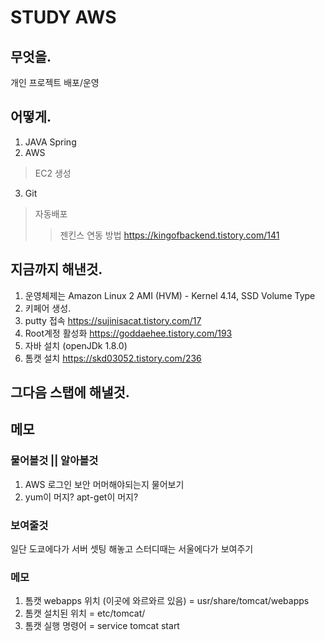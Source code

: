 STUDY AWS
=========

## 무엇을.
개인 프로젝트 배포/운영


## 어떻게.
1. JAVA Spring
2. AWS
> EC2 생성
3. Git
> 자동배포
> > 젠킨스 연동 방법 https://kingofbackend.tistory.com/141


## 지금까지 해낸것.
1. 운영체제는 Amazon Linux 2 AMI (HVM) - Kernel 4.14, SSD Volume Type
2. 키페어 생성.
3. putty 접속 https://sujinisacat.tistory.com/17
4. Root계정 활성화 https://goddaehee.tistory.com/193
5. 자바 설치 (openJDk 1.8.0)
6. 톰캣 설치 https://skd03052.tistory.com/236



## 그다음 스탭에 해낼것.








## 메모

### 물어볼것 || 알아볼것 
1. AWS 로그인 보안 머머해야되는지 물어보기
2. yum이 머지? apt-get이 머지?

### 보여줄것
일단 도쿄에다가 서버 셋팅 해놓고 스터디때는 서울에다가 보여주기

### 메모
1. 톰캣  webapps 위치 (이곳에 와르와르 있음) = usr/share/tomcat/webapps   
2. 톰캣 설치된 위치 = etc/tomcat/   
3. 톰캣 실행 명령어 = service tomcat start   
